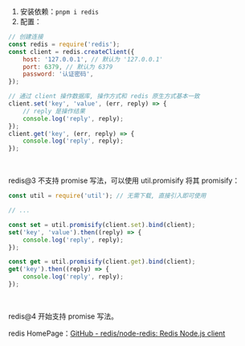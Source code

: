 <br>

1.  安装依赖：`pnpm i redis`
2.  配置：

```js
// 创建连接
const redis = require('redis');
const client = redis.createClient({
    host: '127.0.0.1', // 默认为 '127.0.0.1'
    port: 6379, // 默认为 6379
    password: '认证密码',
});

// 通过 client 操作数据库, 操作方式和 redis 原生方式基本一致
client.set('key', 'value', (err, reply) => {
    // reply 是操作结果
    console.log('reply', reply);
});
client.get('key', (err, reply) => {
    console.log('reply', reply);
});
```

<br>

redis@3 不支持 promise 写法，可以使用 util.promisify 将其 promisify：

```js
const util = require('util'); // 无需下载, 直接引入即可使用

// ...

const set = util.promisify(client.set).bind(client);
set('key', 'value').then((reply) => {
    console.log('reply', reply);
});

const get = util.promisify(client.get).bind(client);
get('key').then((reply) => {
    console.log('reply', reply);
});
```

<br>

redis@4 开始支持 promise 写法。

redis HomePage：[GitHub - redis/node-redis: Redis Node.js client](https://github.com/redis/node-redis)

<br>

